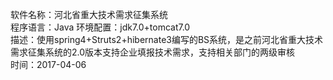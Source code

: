 软件名称：河北省重大技术需求征集系统   
程序语言：Java
环境配置：jdk7.0+tomcat7.0   
描述：使用spring4+Struts2+hibernate3编写的BS系统，是之前河北省重大技术需求征集系统的2.0版本支持企业填报技术需求，支持相关部门的两级审核    
时间：2017-04-06
